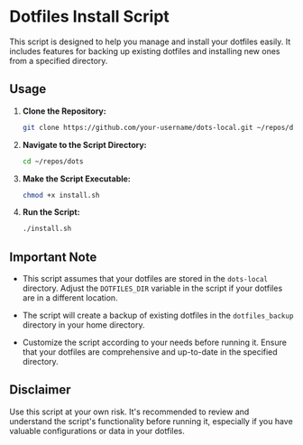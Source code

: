 # Dotfiles Install Script

This script is designed to help you manage and install your dotfiles easily. It includes features for backing up existing dotfiles and installing new ones from a specified directory.

## Usage

1. **Clone the Repository:**
   ```bash
   git clone https://github.com/your-username/dots-local.git ~/repos/dots
   ```

2. **Navigate to the Script Directory:**
   ```bash
   cd ~/repos/dots
   ```

3. **Make the Script Executable:**
   ```bash
   chmod +x install.sh
   ```

4. **Run the Script:**
   ```bash
   ./install.sh
   ```

## Important Note

- This script assumes that your dotfiles are stored in the `dots-local` directory. Adjust the `DOTFILES_DIR` variable in the script if your dotfiles are in a different location.

- The script will create a backup of existing dotfiles in the `dotfiles_backup` directory in your home directory.

- Customize the script according to your needs before running it. Ensure that your dotfiles are comprehensive and up-to-date in the specified directory.

## Disclaimer

Use this script at your own risk. It's recommended to review and understand the script's functionality before running it, especially if you have valuable configurations or data in your dotfiles.
